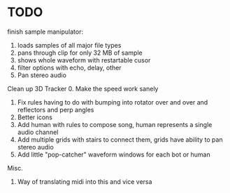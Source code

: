 # TODO

finish sample manipulator:
  1. loads samples of all major file types
  2. pans through clip for only 32 MB of sample
  3. shows whole waveform with restartable cusor
  4. filter options with echo, delay, other
  5. Pan stereo audio


Clean up 3D Tracker
  0. Make the speed work sanely
  1. Fix rules having to do with bumping into rotator over and over and reflectors and perp angles 
  2. Better icons
  3. Add human with rules to compose song, human represents a single audio channel 
  4. Add multiple grids with stairs to connect them, grids have ability to pan stereo audio
  5. Add little "pop-catcher" waveform windows for each bot or human  

Misc. 
  1. Way of translating midi into this and vice versa
